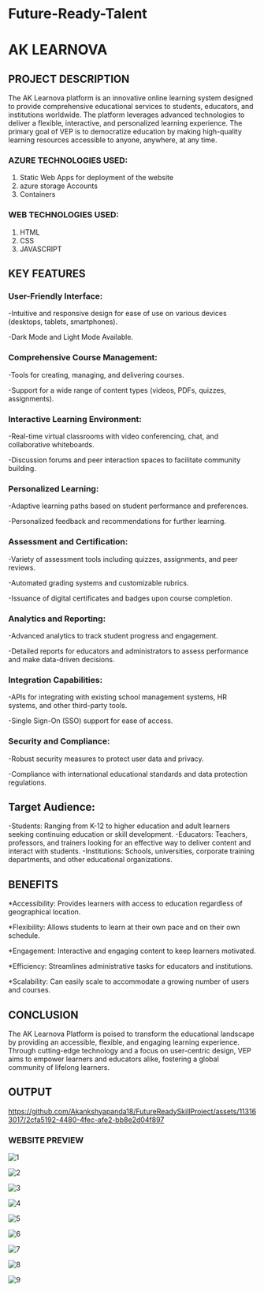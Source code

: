# Future-Ready-Talent
# AK LEARNOVA
## PROJECT DESCRIPTION
The AK Learnova platform is an innovative online learning system designed to provide comprehensive educational services to students, educators, and institutions worldwide. The platform leverages advanced technologies to deliver a flexible, interactive, and personalized learning experience. The primary goal of VEP is to democratize education by making high-quality learning resources accessible to anyone, anywhere, at any time.

### AZURE TECHNOLOGIES USED:
1. Static Web Apps for deployment of the website
2. azure storage Accounts
3. Containers

### WEB TECHNOLOGIES USED:
1. HTML
2. CSS
3. JAVASCRIPT

## KEY FEATURES
### User-Friendly Interface:
-Intuitive and responsive design for ease of use on various devices (desktops, tablets, smartphones).

-Dark Mode and Light Mode Available.

### Comprehensive Course Management:
-Tools for creating, managing, and delivering courses.

-Support for a wide range of content types (videos, PDFs, quizzes, assignments).

### Interactive Learning Environment:
-Real-time virtual classrooms with video conferencing, chat, and collaborative whiteboards.

-Discussion forums and peer interaction spaces to facilitate community building.

### Personalized Learning:
-Adaptive learning paths based on student performance and preferences.

-Personalized feedback and recommendations for further learning.

### Assessment and Certification:
-Variety of assessment tools including quizzes, assignments, and peer reviews.

-Automated grading systems and customizable rubrics.

-Issuance of digital certificates and badges upon course completion.

### Analytics and Reporting:
-Advanced analytics to track student progress and engagement.

-Detailed reports for educators and administrators to assess performance and make data-driven decisions.

### Integration Capabilities:
-APIs for integrating with existing school management systems, HR systems, and other third-party tools.

-Single Sign-On (SSO) support for ease of access.

### Security and Compliance:
-Robust security measures to protect user data and privacy.

-Compliance with international educational standards and data protection regulations.

## Target Audience:

-Students: Ranging from K-12 to higher education and adult learners seeking continuing education or skill development.
-Educators: Teachers, professors, and trainers looking for an effective way to deliver content and interact with students.
-Institutions: Schools, universities, corporate training departments, and other educational organizations.

## BENEFITS

*Accessibility: Provides learners with access to education regardless of geographical location.

*Flexibility: Allows students to learn at their own pace and on their own schedule.

*Engagement: Interactive and engaging content to keep learners motivated.

*Efficiency: Streamlines administrative tasks for educators and institutions.

*Scalability: Can easily scale to accommodate a growing number of users and courses.

## CONCLUSION
The AK Learnova Platform is poised to transform the educational landscape by providing an accessible, flexible, and engaging learning experience. Through cutting-edge technology and a focus on user-centric design, VEP aims to empower learners and educators alike, fostering a global community of lifelong learners.


## OUTPUT
https://github.com/Akankshyapanda18/FutureReadySkillProject/assets/113163017/2cfa5192-4480-4fec-afe2-bb8e2d04f897

### WEBSITE PREVIEW

![1](https://github.com/Akankshyapanda18/FutureReadySkillProject/assets/113163017/b8e3b1e1-a67e-4e1d-9547-150cd1afb3fb)

![2](https://github.com/Akankshyapanda18/FutureReadySkillProject/assets/113163017/dbf60654-5290-4b97-af4c-1ada38ca121c)

![3](https://github.com/Akankshyapanda18/FutureReadySkillProject/assets/113163017/97bd4682-2d7b-4326-8fac-388ef29eaec4)

![4](https://github.com/Akankshyapanda18/FutureReadySkillProject/assets/113163017/71ccccdb-406a-4d4b-8b7b-9f8af35eb88f)

![5](https://github.com/Akankshyapanda18/FutureReadySkillProject/assets/113163017/15694366-5f62-4bf0-abc7-64b763ed00a6)

![6](https://github.com/Akankshyapanda18/FutureReadySkillProject/assets/113163017/7500ca4e-8701-4a1d-8d12-3e53ac28d8cc)

![7](https://github.com/Akankshyapanda18/FutureReadySkillProject/assets/113163017/94840fbd-c7d5-4cf8-89cc-3668d907c18c)

![8](https://github.com/Akankshyapanda18/FutureReadySkillProject/assets/113163017/ee431e9a-5776-4d7b-9bea-c41d6ce05a65)

![9](https://github.com/Akankshyapanda18/FutureReadySkillProject/assets/113163017/f9a6d127-da69-401e-a6f6-3eaeac06aeec)
